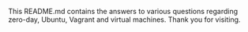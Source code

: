 This README.md contains the answers to various questions regarding zero-day,
Ubuntu, Vagrant and virtual machines. Thank you for visiting.
